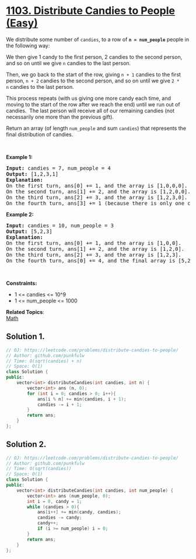 # [1103. Distribute Candies to People (Easy)](https://leetcode.com/problems/distribute-candies-to-people/)

<p>We distribute some&nbsp;number of <code>candies</code>, to a row of <strong><code>n =&nbsp;num_people</code></strong>&nbsp;people in the following way:</p>

<p>We then give 1 candy to the first person, 2 candies to the second person, and so on until we give <code>n</code>&nbsp;candies to the last person.</p>

<p>Then, we go back to the start of the row, giving <code>n&nbsp;+ 1</code> candies to the first person, <code>n&nbsp;+ 2</code> candies to the second person, and so on until we give <code>2 * n</code>&nbsp;candies to the last person.</p>

<p>This process repeats (with us giving one more candy each time, and moving to the start of the row after we reach the end) until we run out of candies.&nbsp; The last person will receive all of our remaining candies (not necessarily one more than the previous gift).</p>

<p>Return an array (of length <code>num_people</code>&nbsp;and sum <code>candies</code>) that represents the final distribution of candies.</p>

<p>&nbsp;</p>
<p><strong>Example 1:</strong></p>

<pre><strong>Input:</strong> candies = 7, num_people = 4
<strong>Output:</strong> [1,2,3,1]
<strong>Explanation:</strong>
On the first turn, ans[0] += 1, and the array is [1,0,0,0].
On the second turn, ans[1] += 2, and the array is [1,2,0,0].
On the third turn, ans[2] += 3, and the array is [1,2,3,0].
On the fourth turn, ans[3] += 1 (because there is only one candy left), and the final array is [1,2,3,1].
</pre>

<p><strong>Example 2:</strong></p>

<pre><strong>Input:</strong> candies = 10, num_people = 3
<strong>Output:</strong> [5,2,3]
<strong>Explanation: </strong>
On the first turn, ans[0] += 1, and the array is [1,0,0].
On the second turn, ans[1] += 2, and the array is [1,2,0].
On the third turn, ans[2] += 3, and the array is [1,2,3].
On the fourth turn, ans[0] += 4, and the final array is [5,2,3].
</pre>

<p>&nbsp;</p>
<p><strong>Constraints:</strong></p>

<ul>
	<li>1 &lt;= candies &lt;= 10^9</li>
	<li>1 &lt;= num_people &lt;= 1000</li>
</ul>


**Related Topics**:  
[Math](https://leetcode.com/tag/math/)

## Solution 1.

```cpp
// OJ: https://leetcode.com/problems/distribute-candies-to-people/
// Author: github.com/punkfulw
// Time: O(sqrt(candies) + n)
// Space: O(1)
class Solution {
public:
    vector<int> distributeCandies(int candies, int n) {
        vector<int> ans (n, 0);
        for (int i = 0; candies > 0; i++){
            ans[i % n] += min(candies, i + 1);
            candies -= i + 1;
        }
        return ans;
    }
};
```

## Solution 2.

```cpp
// OJ: https://leetcode.com/problems/distribute-candies-to-people/
// Author: github.com/punkfulw
// Time: O(sqrt(candies))
// Space: O(1)
class Solution {
public:
    vector<int> distributeCandies(int candies, int num_people) {
        vector<int> ans (num_people, 0);
        int i = 0, candy = 1;
        while (candies > 0){
            ans[i++] += min(candy, candies);
            candies -= candy;
            candy++;
            if (i >= num_people) i = 0;  
        }
        return ans;
    }
};
```
